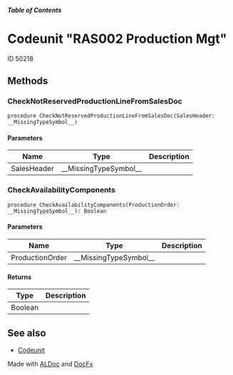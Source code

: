 ##### Table of Contents

# Codeunit "RAS002 Production Mgt"

ID 50218

## Methods

### CheckNotReservedProductionLineFromSalesDoc

```
procedure CheckNotReservedProductionLineFromSalesDoc(SalesHeader: __MissingTypeSymbol__)
```

#### Parameters

| Name | Type | Description |
| --- | --- | --- |
| SalesHeader | \_\_MissingTypeSymbol\_\_ |     |

### CheckAvailabilityComponents

```
procedure CheckAvailabilityComponents(ProductionOrder: __MissingTypeSymbol__): Boolean
```

#### Parameters

| Name | Type | Description |
| --- | --- | --- |
| ProductionOrder | \_\_MissingTypeSymbol\_\_ |     |

#### Returns

| Type | Description |
| --- | --- |
| Boolean |     |

## See also

*   [Codeunit](https://learn.microsoft.com/dynamics365/business-central/dev-itpro/developer/devenv-codeunit-object)
    

Made with [ALDoc](https://go.microsoft.com/fwlink/?linkid=2247728) and [DocFx](https://dotnet.github.io/docfx)
